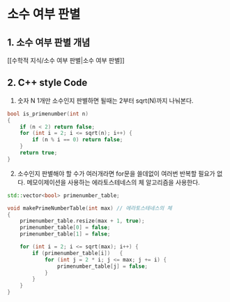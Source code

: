 # 소수 여부 판별

## 1. 소수 여부 판별 개념

[[수학적 지식/소수 여부 판별|소수 여부 판별]]

## 2. C++ style Code

1) 숫자 N 1개만 소수인지 판별하면 될때는 2부터 sqrt(N)까지 나눠본다.
```C++
bool is_primenumber(int n) 
{
	if (n < 2) return false;
	for (int i = 2; i <= sqrt(n); i++) {
		if (n % i == 0) return false; 
	} 
	return true; 
}
```

2) 소수인지 판별해야 할 수가 여러개라면 for문을 쓸데없이 여러번 반복할 필요가 없다. 메모이제이션을 사용하는 에라토스테네스의 체 알고리즘을 사용한다.
```C++
std::vector<bool> primenumber_table;

void makePrimeNumberTable(int max) // 에라토스테네스의 체
{    
	primenumber_table.resize(max + 1, true);
	primenumber_table[0] = false;
	primenumber_table[1] = false;

	for (int i = 2; i <= sqrt(max); i++) {
		if (primenumber_table[i])	{
			for (int j = 2 * i; j <= max; j += i) {
				primenumber_table[j] = false;
			}
		}
    }
}
```